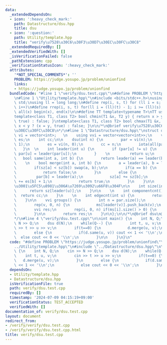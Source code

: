 ```yaml
---
data:
  _extendedDependsOn:
  - icon: ':heavy_check_mark:'
    path: Datastructure/dsu.hpp
    title: dsu
  - icon: ':question:'
    path: Utility/template.hpp
    title: "verify\u7528\u30C6\u30F3\u30D7\u30EC\u30FC\u30C8"
  _extendedRequiredBy: []
  _extendedVerifiedWith: []
  _isVerificationFailed: false
  _pathExtension: cpp
  _verificationStatusIcon: ':heavy_check_mark:'
  attributes:
    '*NOT_SPECIAL_COMMENTS*': ''
    PROBLEM: https://judge.yosupo.jp/problem/unionfind
    links:
    - https://judge.yosupo.jp/problem/unionfind
  bundledCode: "#line 1 \"verify/dsu.test.cpp\"\n#define PROBLEM \"https://judge.yosupo.jp/problem/unionfind\"\
    \n#line 1 \"Utility/template.hpp\"\n#include <bits/stdc++.h>\nusing namespace\
    \ std;\nusing ll = long long;\n#define rep(i, s, t) for (ll i = s; i < (ll)(t);\
    \ i++)\n#define rrep(i, s, t) for(ll i = (ll)(t) - 1; i >= (ll)(s); i--)\n#define\
    \ all(x) begin(x), end(x)\n\n#define TT template<typename T>\nTT using vec = vector<T>;\n\
    template<class T1, class T2> bool chmin(T1 &x, T2 y) { return x > y ? (x = y,\
    \ true) : false; }\ntemplate<class T1, class T2> bool chmax(T1 &x, T2 y) { return\
    \ x < y ? (x = y, true) : false; }\n\n/*\n@brief verify\u7528\u30C6\u30F3\u30D7\
    \u30EC\u30FC\u30C8\n*/\n#line 1 \"Datastructure/dsu.hpp\"\nstruct dsu {\n    using\
    \ vi = vector<int>;   \n    using vvi = vector<vector<int>>;\n    vi par, sz,\
    \ es;\n    int cc;\n\n    dsu(int n) {\n        par = vi(n);\n        sz = vi(n,\
    \ 1);\n        es = vi(n, 0);\n        cc = n;\n        iota(all(par), 0);\n \
    \   }\n  \n    int leader(int u) {\n        if (par[u] != u) {\n            return\
    \ par[u] = leader(par[u]);\n        }    \n         return u;\n    }\n    \n \
    \   bool same(int a, int b) {\n        return leader(a) == leader(b);\n    }\n\
    \    \n    bool merge(int a, int b) {\n        a = leader(a), b = leader(b);\n\
    \        if(sz[a] < sz[b]) swap(a, b);\n\n        if(a == b) {\n            ++es[a];\n\
    \            return false;\n        }\n        else {\n            cc--;\n   \
    \         par[b] = leader(a);\n            sz[a] += sz[b];\n            es[a]\
    \ += es[b] + 1;\n            return true;\n        }\n    }\n\n    //\u4EE5\u4E0B\
    \u3001\u5FC5\u8981\u306A\u7269\u3092\u66F8\u304F\n\n    int size(int u) {\n  \
    \      return sz[leader(u)];\n    }\n\n    \n    int componentcnt() {\n      \
    \  return cc;\n    }\n    \n    int edgecnt(int u) {\n        return es[leader(u)];\n\
    \    }\n\n    vvi groups() {\n        int n = par.size();\n        vvi ms(n);\n\
    \        rep(v, 0, n) {\n            ms[leader(v)].push_back(v);\n        }\n\n\
    \        vvi res;\n        rep(i, 0, n) if(ms[i].size() > 0) {\n            res.push_back(ms[i]);\n\
    \        }\n\n        return res;\n    }\n\n};\n\n/*\n@brief dsu\n@docs doc/dsu.md\n\
    */\n#line 4 \"verify/dsu.test.cpp\"\n\nint main() {\n    int N, Q;\n    cin >>\
    \ N >> Q;\n    dsu d(N);\n    while(Q--) {\n        int t, u, v;\n        cin\
    \ >> t >> u >> v;\n        if(t==0) {\n            d.merge(u, v);\n        }\n\
    \        else {\n            if(d.same(u, v)) cout << 1 << '\\n';\n          \
    \  else cout << 0 << '\\n';\n        }\n\n    }\n}\n"
  code: "#define PROBLEM \"https://judge.yosupo.jp/problem/unionfind\"\n#include \"\
    ../Utility/template.hpp\"\n#include \"../Datastructure/dsu.hpp\"\n\nint main()\
    \ {\n    int N, Q;\n    cin >> N >> Q;\n    dsu d(N);\n    while(Q--) {\n    \
    \    int t, u, v;\n        cin >> t >> u >> v;\n        if(t==0) {\n         \
    \   d.merge(u, v);\n        }\n        else {\n            if(d.same(u, v)) cout\
    \ << 1 << '\\n';\n            else cout << 0 << '\\n';\n        }\n\n    }\n}"
  dependsOn:
  - Utility/template.hpp
  - Datastructure/dsu.hpp
  isVerificationFile: true
  path: verify/dsu.test.cpp
  requiredBy: []
  timestamp: '2024-07-09 04:15:19+09:00'
  verificationStatus: TEST_ACCEPTED
  verifiedWith: []
documentation_of: verify/dsu.test.cpp
layout: document
redirect_from:
- /verify/verify/dsu.test.cpp
- /verify/verify/dsu.test.cpp.html
title: verify/dsu.test.cpp
---
```

